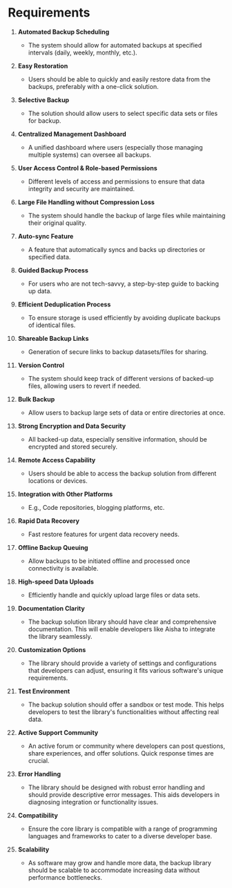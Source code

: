 # Requirements

1. **Automated Backup Scheduling**

   - The system should allow for automated backups at specified intervals
     (daily, weekly, monthly, etc.).

1. **Easy Restoration**

   - Users should be able to quickly and easily restore data from the backups,
     preferably with a one-click solution.

1. **Selective Backup**

   - The solution should allow users to select specific data sets or files for
     backup.

1. **Centralized Management Dashboard**

   - A unified dashboard where users (especially those managing multiple
     systems) can oversee all backups.

1. **User Access Control & Role-based Permissions**

   - Different levels of access and permissions to ensure that data integrity
     and security are maintained.

1. **Large File Handling without Compression Loss**

   - The system should handle the backup of large files while maintaining their
     original quality.

1. **Auto-sync Feature**

   - A feature that automatically syncs and backs up directories or specified
     data.

1. **Guided Backup Process**

   - For users who are not tech-savvy, a step-by-step guide to backing up data.

1. **Efficient Deduplication Process**

   - To ensure storage is used efficiently by avoiding duplicate backups of
     identical files.

1. **Shareable Backup Links**

   - Generation of secure links to backup datasets/files for sharing.

1. **Version Control**

   - The system should keep track of different versions of backed-up files,
     allowing users to revert if needed.

1. **Bulk Backup**

   - Allow users to backup large sets of data or entire directories at once.

1. **Strong Encryption and Data Security**

   - All backed-up data, especially sensitive information, should be encrypted
     and stored securely.

1. **Remote Access Capability**

   - Users should be able to access the backup solution from different locations
     or devices.

1. **Integration with Other Platforms**

   - E.g., Code repositories, blogging platforms, etc.

1. **Rapid Data Recovery**

   - Fast restore features for urgent data recovery needs.

1. **Offline Backup Queuing**

   - Allow backups to be initiated offline and processed once connectivity is
     available.

1. **High-speed Data Uploads**

   - Efficiently handle and quickly upload large files or data sets.

1. **Documentation Clarity**

   - The backup solution library should have clear and comprehensive
     documentation. This will enable developers like Aisha to integrate the
     library seamlessly.

1. **Customization Options**

   - The library should provide a variety of settings and configurations that
     developers can adjust, ensuring it fits various software's unique
     requirements.

1. **Test Environment**

   - The backup solution should offer a sandbox or test mode. This helps
     developers to test the library's functionalities without affecting real
     data.

1. **Active Support Community**

   - An active forum or community where developers can post questions, share
     experiences, and offer solutions. Quick response times are crucial.

1. **Error Handling**

   - The library should be designed with robust error handling and should
     provide descriptive error messages. This aids developers in diagnosing
     integration or functionality issues.

1. **Compatibility**

   - Ensure the core library is compatible with a range of programming languages
     and frameworks to cater to a diverse developer base.

1. **Scalability**

   - As software may grow and handle more data, the backup library should be
     scalable to accommodate increasing data without performance bottlenecks.
